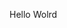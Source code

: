 Hello Wolrd





























































































































































































































































































































































































































































































































































































































































































































































































































































































































































































































































































































































































































































































































































































































































































































































































































































































































































































































































































































